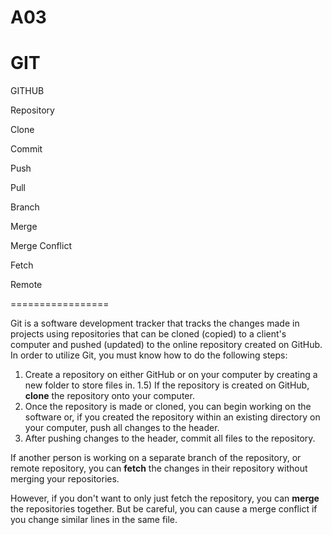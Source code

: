 # A03
# GIT

GITHUB

Repository

Clone

Commit

Push

Pull

Branch

Merge

Merge Conflict

Fetch

Remote

=================

Git is a software development tracker that tracks the changes made in projects using repositories that can be cloned (copied) to a client's computer and pushed (updated) to the online repository created on GitHub. In order to utilize Git, you must know how to do the following steps:

1) Create a repository on either GitHub or on your computer by creating a new folder to store files in.
1.5) If the repository is created on GitHub, <b>clone</b> the repository onto your computer.
2) Once the repository is made or cloned, you can begin working on the software or, if you created the repository within an existing directory on your computer, push all changes to the header.
3) After pushing changes to the header, commit all files to the repository.

If another person is working on a separate branch of the repository, or remote repository, you can <b>fetch</b> the changes in their repository without merging your repositories.

However, if you don't want to only just fetch the repository, you can <b>merge</b> the repositories together. But be careful, you can cause a merge conflict if you change similar lines in the same file.
